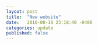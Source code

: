 ```yaml
---
layout: post
title:  "New website"
date:   2016-08-16 23:18:40 -0400
categories: update
published: false
---
```

